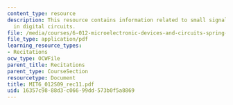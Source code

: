 ```yaml
---
content_type: resource
description: This resource contains information related to small signal model of MOSFET/MOSFET
  in digital circuits.
file: /media/courses/6-012-microelectronic-devices-and-circuits-spring-2009/16357c9888d3c06699dd573b0f5a8869_MIT6_012S09_rec11.pdf
file_type: application/pdf
learning_resource_types:
- Recitations
ocw_type: OCWFile
parent_title: Recitations
parent_type: CourseSection
resourcetype: Document
title: MIT6_012S09_rec11.pdf
uid: 16357c98-88d3-c066-99dd-573b0f5a8869
---
```

